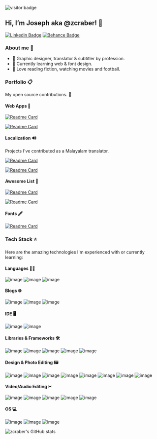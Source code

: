 <!---
Intro.
--->
![visitor badge](https://visitor-badge.laobi.icu/badge?page_id=zcraber.visitor-badge)
## Hi, I’m Joseph aka @zcraber! 👋
[![Linkedin Badge](https://img.shields.io/badge/-LinkeIn-0A66C2?style=flat-square&logo=Linkedin&logoColor=white&link=https://www.linkedin.com/in/josephvm/)](https://www.linkedin.com/in/josephvm/)
[![Behance Badge](https://img.shields.io/badge/-Behance-1769FF?style=flat-square&logo=Behance&logoColor=white&link=https://www.behance.net/josephvm/)](https://www.behance.net/josephvm)

<!---
Brief bio.
--->
### About me 🙂
- 🎨 Graphic designer, translator & subtitler by profession.
- 🌱 Currently learning web & font design.
- 💛 Love reading fiction, watching movies and football.

<!---
Portfolio
--->
### Portfolio 📋

My open source contributions. 👐

#### Web Apps 📱
[![Readme Card](https://github-readme-stats.vercel.app/api/pin/?username=digitalmalayali&repo=free-website-privacy-policy-generator&theme=tokyonight)](https://github.com/digitalmalayali/free-website-privacy-policy-generator)

[![Readme Card](https://github-readme-stats.vercel.app/api/pin/?username=digitalmalayali&repo=free-malayalam-privacy-policy-generator&theme=tokyonight)](https://github.com/digitalmalayali/free-malayalam-privacy-policy-generator)

#### Localization 🔊
Projects I've contributed as a Malayalam translator.

[![Readme Card](https://github-readme-stats.vercel.app/api/pin/?username=marchellodev&repo=sharik&theme=tokyonight)](https://github.com//marchellodev/sharik)

[![Readme Card](https://github-readme-stats.vercel.app/api/pin/?username=digitalmalayali&repo=pappadam&theme=tokyonight)](https://github.com/digitalmalayali/pappadam)

#### Awesome List 📝
[![Readme Card](https://github-readme-stats.vercel.app/api/pin/?username=zcraber&repo=Freebies-Hub&theme=tokyonight)](https://github.com/zcraber/Freebies-Hub)

[![Readme Card](https://github-readme-stats.vercel.app/api/pin/?username=zcraber&repo=powered-by-azuracast&theme=tokyonight)](https://github.com/zcraber/powered-by-azuracast)

#### Fonts 🖋
[![Readme Card](https://github-readme-stats.vercel.app/api/pin/?username=zcraber&repo=Justins-Script&theme=tokyonight)](https://github.com/zcraber/Justins-Script)

<!---
Tech Stack
--->
### Tech Stack ⭐
Here are the amazing technologies I'm experienced with or currently learning:

#### Languages 👩‍💻
![image](https://img.shields.io/badge/HTML5-E34F26?style=for-the-badge&logo=html5&logoColor=white) 
![image](https://img.shields.io/badge/CSS3-1572B6?style=for-the-badge&logo=css3&logoColor=white)
![image](https://img.shields.io/badge/Markdown-000000?style=for-the-badge&logo=markdown&logoColor=white)

#### Blogs 🌐
![image](https://img.shields.io/badge/Wordpress-21759B?style=for-the-badge&logo=wordpress&logoColor=white) 
![image](https://img.shields.io/badge/Jekyll-CC0000?style=for-the-badge&logo=Jekyll&logoColor=white)
![image](https://img.shields.io/badge/Blogger-FF5722?style=for-the-badge&logo=blogger&logoColor=white)

#### IDE 🖥
![image](https://img.shields.io/badge/Notepad++-90E59A.svg?style=for-the-badge&logo=notepad%2B%2B&logoColor=black)
![image](https://img.shields.io/badge/VSCode-0078D4?style=for-the-badge&logo=visual%20studio%20code&logoColor=white)

#### Libraries & Frameworks 🛠
![image](https://img.shields.io/badge/Bootstrap-563D7C?style=for-the-badge&logo=bootstrap&logoColor=white)
![image](https://img.shields.io/badge/Font_Awesome-339AF0?style=for-the-badge&logo=fontawesome&logoColor=white)
![image](https://img.shields.io/badge/npm-CB3837?style=for-the-badge&logo=npm&logoColor=white)
![image](https://img.shields.io/badge/Bulma-00D1B2?style=for-the-badge&logo=Bulma&logoColor=white)
![image](https://img.shields.io/badge/Elementor-92003B?style=for-the-badge&logo=Elementor&logoColor=white)

#### Design & Photo Editing 🖼
![image](https://img.shields.io/badge/Adobe%20Photoshop-31A8FF?style=for-the-badge&logo=Adobe%20Photoshop&logoColor=black)
![image](https://img.shields.io/badge/Adobe%20Lightroom-31A8FF?style=for-the-badge&logo=Adobe%20Lightroom&logoColor=white)
![image](https://img.shields.io/badge/Adobe%20Illustrator-FF9A00?style=for-the-badge&logo=adobe%20illustrator&logoColor=white)
![image](https://img.shields.io/badge/affinity%20photo-%237E4DD2.svg?style=for-the-badge&logo=affinity%20photo&logoColor=white)
![image](https://img.shields.io/badge/affinity%20desginer-%231B72BE.svg?style=for-the-badge&logo=affinity%20designer&logoColor=white)
![image](https://img.shields.io/badge/affinity%20publisher-%C9284D.svg?style=for-the-badge&logo=affinity%20publisher&logoColor=white)
![image](https://img.shields.io/badge/penpot-000000.svg?style=for-the-badge&logo=penpot&logoColor=white)
![image](https://img.shields.io/badge/fontforge-F2712B.svg?style=for-the-badge&logo=fontforge&logoColor=white)

#### Video/Audio Editing ✂
![image](https://img.shields.io/badge/Adobe%20Premiere%20Pro-9999FF?style=for-the-badge&logo=Adobe%20Premiere%20Pro&logoColor=white)
![image](https://img.shields.io/badge/Adobe%20after%20affects-CF96FD?style=for-the-badge&logo=Adobe%20after%20effects&logoColor=393665)
![image](https://img.shields.io/badge/Adobe%20Audition-9999FF?style=for-the-badge&logo=Adobe%20Audition&logoColor=white)
![image](https://img.shields.io/badge/Audacity-0000CC?style=for-the-badge&logo=audacity&logoColor=white)
![image](https://img.shields.io/badge/Kdenlive-527EB2?style=for-the-badge&logo=Kdenlive&logoColor=white)

#### OS 💻
![image](https://img.shields.io/badge/Windows-0078D6?style=for-the-badge&logo=windows&logoColor=white)
![image](https://img.shields.io/badge/Android-3DDC84?style=for-the-badge&logo=android&logoColor=white)
![image](https://img.shields.io/badge/Linux-FCC624?style=for-the-badge&logo=linux&logoColor=white)
<!---
Stats
--->
![zcraber's GitHub stats](https://github-readme-stats.vercel.app/api?username=zcraber&theme=tokyonight&show_icons=true)

